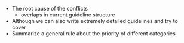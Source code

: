 - The root cause of the conflicts
	- overlaps in current guideline structure
- Although we can also write extremely detailed guidelines and try to cover
- Summarize a general rule about the priority of different categories